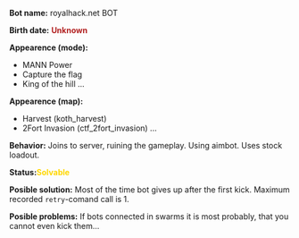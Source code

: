 **Bot name:** royalhack.net BOT

**Birth date:** <span style="color:firebrick">**Unknown**</span>

**Appearence (mode):**
 - MANN Power
 - Capture the flag
 - King of the hill
 ...

**Appearence (map):**
 - Harvest (koth_harvest)
 - 2Fort Invasion (ctf_2fort_invasion)
 ...

**Behavior:** Joins to server, ruining the gameplay. Using aimbot. Uses stock loadout.

**Status:**<span style="color:gold">**Solvable**</span>

**Posible solution:** Most of the time bot gives up after the first kick. Maximum recorded `retry`-comand call is 1.

**Posible problems:** If bots connected in swarms it is most probably, that you cannot even kick them...